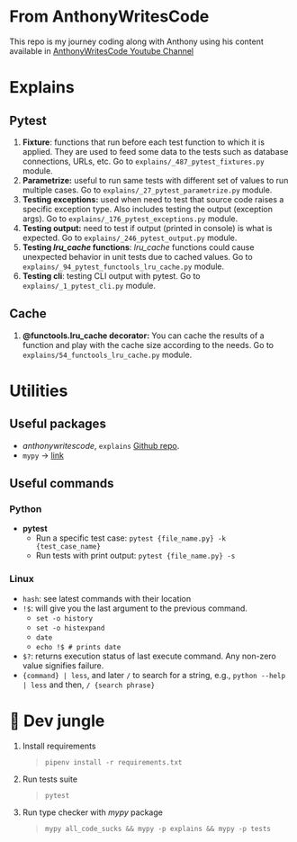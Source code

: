 # From AnthonyWritesCode
This repo is my journey coding along with Anthony using his content available in [AnthonyWritesCode Youtube Channel](https://www.youtube.com/@anthonywritescode)

# Explains

## Pytest
1. **Fixture**: functions that run before each test function to which it is applied. They are used to feed some data to the tests such as database connections, URLs, etc. Go to `explains/_487_pytest_fixtures.py` module.
1. **Parametrize:** useful to run same tests with different set of values to run multiple cases. Go to `explains/_27_pytest_parametrize.py` module.
1. **Testing exceptions:** used when need to test that source code raises a specific exception type. Also includes testing the output (exception args). Go to `explains/_176_pytest_exceptions.py` module.
1. **Testing output:** need to test if output (printed in console) is what is expected. Go to `explains/_246_pytest_output.py` module.
1. **Testing _lru_cache_ functions**: _lru_cache_ functions could cause unexpected behavior in unit tests due to cached values. Go to `explains/_94_pytest_functools_lru_cache.py` module.
1. **Testing cli**: testing CLI output with pytest. Go to `explains/_1_pytest_cli.py` module.

## Cache
1. **@functools.lru_cache decorator:** You can cache the results of a function and play with the cache size according to the needs. Go to `explains/54_functools_lru_cache.py` module.


# Utilities

## Useful packages
- _anthonywritescode_, `explains` [Github repo](https://github.com/anthonywritescode/explains).
- `mypy` -> [link](https://pypi.org/project/mypy/)

## Useful commands
### Python
- **pytest**
    + Run a specific test case: `pytest {file_name.py} -k {test_case_name}`
    + Run tests with print output: `pytest {file_name.py} -s`

### Linux
- `hash`: see latest commands with their location
- `!$`: will give you the last argument to the previous command.
    + `set -o history`
    + `set -o histexpand`
    + `date`
    + `echo !$ # prints date`
- `$?`: returns execution status of last execute command. Any non-zero value signifies failure.
- `{command} | less`, and later `/` to search for a string, e.g., `python --help | less` and then, `/ {search phrase}`

# :evergreen_tree: Dev jungle
1. Install requirements
    > `pipenv install -r requirements.txt`
1. Run tests suite
    > `pytest`
1. Run type checker with _mypy_ package
    > `mypy all_code_sucks && mypy -p explains && mypy -p tests`
